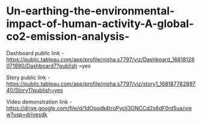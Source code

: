# Un-earthing-the-environmental-impact-of-human-activity-A-global-co2-emission-analysis-


Dashboard public link - https://public.tableau.com/app/profile/nisha.s7797/viz/Dashboard_16818128071890/Dashboard7?publish
=yes

Story public link - https://public.tableau.com/app/profile/nisha.s7797/viz/story1_16818778289740/Story1?publish=yes 

Video demonstration link - https://drive.google.com/file/d/1dOpodk4troPyclj3GNCCd2s6dF0nt5ua/view?usp=drivesdk
